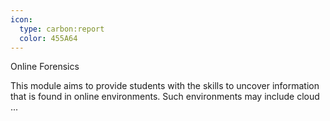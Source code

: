 ```yaml
---
icon:
  type: carbon:report
  color: 455A64
---
```

Online Forensics

This module aims to provide students with the skills to uncover information that is found in online environments. Such environments may include cloud  ... 
